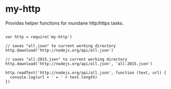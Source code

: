 # my-http

Provides helper functions for mundane http/https tasks.

```node

var http = require('my-http')

// saves "all.json" to current working directory
http.download('http://nodejs.org/api/all.json')

// saves "all-2015.json" to current working directory
http.download('http://nodejs.org/api/all.json', 'all-2015.json')

http.readText('http://nodejs.org/api/all.json', function (text, url) {
  console.log(url + ' = ' + text.length)
})

```

